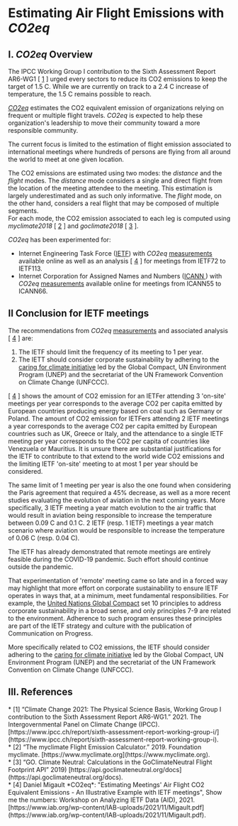 # Estimating Air Flight Emissions with *CO2eq*

<!--
## Table of Contents 

* [I. *CO2eq* Overview](#sec-overview)
* [II. Application to International Meetings](#sec-applications)
  * [II.1. Internet Engineering Task Force (IETF)](#sec-ietf)
* [III. References](#sec-ref)
-->

## I. *CO2eq* Overview

The IPCC Working Group I contribution to the Sixth Assessment Report AR6-WG1 [ [1](#ar6-wg1) ] urged every sectors to reduce its CO2 emissions to keep the target of 1.5 C. 
While we are currently on track to a 2.4 C increase of temperature, the 1.5 C remains possible to reach. 

[*CO2eq*](https://github.com/mglt/co2eq) estimates the CO2 equivalent emission of organizations relying on frequent or multiple flight travels. 
*CO2eq* is expected to help these organization's leadership to move their community toward a more responsible community. 

The current focus is limited to the estimation of flight emission associated to international meetings where hundreds of persons are flying from all around the world to meet at one given location. 

The CO2 emissions are estimated using two modes: the *distance* and the *flight* modes. 
The *distance* mode considers a single and direct flight from the location of the meeting attendee to the meeting. This estimation is largely underestimated and as such only informative. 
The *flight* mode, on the other hand, considers a real flight that may be composed of multiple segments.  
For each mode, the CO2 emission associated to each leg is computed using *myclimate2018* [ [2](#myclimate) ] and *goclimate2018* [ [3](#goclimate) ]. 

*CO2eq* has been experimented for:

*  Internet Engineering Task Force ([IETF](https://www.ietf.org)) with *CO2eq* [measurements](https://mglt.github.io/co2eq/IETF/IETF) available online as well as an analysis [ [4](#coe2eq-aid) ] for meetings from IETF72 to IETF113. 
* Internet Corporation for Assigned Names and Numbers ([ICANN ](https://www.icann.org/)) with *CO2eq* [measurements](https://mglt.github.io/co2eq/ICANN/ICANN) available online for meetings from ICANN55 to ICANN66.

## II Conclusion for IETF meetings

The recommendations from *CO2eq* [measurements](https://mglt.github.io/co2eq/IETF/IETF) and associated analysis [ [4](#coe2eq-aid) ] are:

1. The IETF should limit the frequency of its meeting to 1 per year.
2. The IETT should consider corporate sustainability by adhering to the [caring for climate initiative](https://d306pr3pise04h.cloudfront.net/docs/publications%2FC4C_Statement.pdf) led by the Global Compact, UN Environment Program (UNEP) and the secretariat of the UN Framework Convention on Climate Change (UNFCCC). 

[ [4](#coe2eq-aid) ] shows the amount of CO2 emission for an IETFer attending 3 'on-site' meetings per year corresponds to the average CO2 per capita emitted by European countries producing energy based on coal such as Germany or Poland. The amount of CO2 emission for IETFers  attending 2 IETF meetings a year corresponds to the average CO2 per capita emitted by European countries such as UK, Greece or Italy, and the attendance to a single IETF meeting per year corresponds to the CO2 per capita of countries like Venezuela  or Mauritius. It is unsure there are substantial justifications for the IETF to contribute to that extend to the world wide CO2 emissions and the limiting  IETF 'on-site' meeting to at most 1 per year should be considered.  

The same limit of 1 meeting per year is also the one found when considering the Paris agreement that required a 45% decrease, as well as a more recent studies evaluating the evolution of aviation in the next coming years. More specifically, 3 IETF meeting a year match evolution to the air traffic that would result in aviation being responsible to increase the temperature between 0.09 C and 0.1 C. 2 IETF (resp. 1 IETF) meetings a year match scenario where aviation would be responsible to increase the temperature of 0.06 C (resp. 0.04 C).

The IETF has already demonstrated that remote meetings are entirely feasible during the COVID-19 pandemic. Such effort should continue outside the pandemic.


That experimentation of 'remote' meeting came so late and in a forced way may highlight that more effort on corporate sustainability to ensure IETF operates in ways that, at a minimum, meet fundamental responsibilities. For example, the [United Nations Global Compact](https://www.unglobalcompact.org) set 10 principles to address corporate sustainability in a broad sense, and only principles 7-9 are related to the environment. Adherence to such program ensures these principles are part of the IETF strategy and culture with the publication of Communication on Progress. 

More specifically related to CO2 emissions, the IETF should consider adhering to the [caring for climate initiative](https://d306pr3pise04h.cloudfront.net/docs/publications%2FC4C_Statement.pdf) led by the Global Compact, UN Environment Program (UNEP) and the secretariat of the UN Framework Convention on Climate Change (UNFCCC). 

## III. References

<div id="ar6-wg1"></div>
* [1] “Climate Change 2021: The Physical Science Basis, Working Group I contribution to the Sixth Assessment Report AR6-WG1.” 2021. The Intergovernmental Panel on Climate Change (IPCC). [https://www.ipcc.ch/report/sixth-assessment-report-working-group-i/](https://www.ipcc.ch/report/sixth-assessment-report-working-group-i).
<div id="myclimate"></div>
* [2] “The myclimate Flight Emission Calculator.” 2019. Foundation myclimate. [https://www.myclimate.org](https://www.myclimate.org).
<div id="goclimate"></div> 
* [3] “GO. Climate Neutral: Calculations in the GoClimateNeutral Flight Footprint API” 2019) [https://api.goclimateneutral.org/docs](https://api.goclimateneutral.org/docs).
<div id="coe2eq-aid"> </div>
* [4]  Daniel Migault *CO2eq*: "Estimating Meetings' Air Flight CO2 Equivalent Emissions - An Illustrative Example with IETF meetings", Show me the numbers: Workshop on Analyzing IETF Data (AID), 2021. [https://www.iab.org/wp-content/IAB-uploads/2021/11/Migault.pdf](https://www.iab.org/wp-content/IAB-uploads/2021/11/Migault.pdf). 


